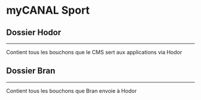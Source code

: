 # myCANAL Sport

## Dossier Hodor
---------------------

Contient tous les bouchons que le CMS sert aux applications via Hodor

## Dossier Bran
---------------------

Contient tous les bouchons que Bran envoie à Hodor